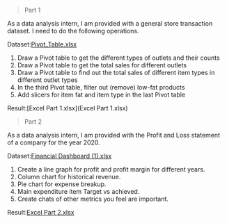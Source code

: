 > Part 1

As a data analysis intern, I am provided with a general store transaction dataset. I need to do the following operations.

Dataset:[Pivot_Table.xlsx](https://github.com/anandmak/ML101/files/9144501/Pivot_Table.xlsx)

1. Draw a Pivot table to get the different types of outlets and their counts
2. Draw a Pivot table to get the total sales for different outlets
3. Draw a Pivot table to find out the total sales of different item types in different outlet types
4. In the third Pivot table, filter out (remove) low-fat products 
5. Add slicers for item fat and item type in the last Pivot table

Result:[Excel Part 1.xlsx](Excel Part 1.xlsx)

> Part 2

As a data analysis intern, I am provided with the Profit and Loss statement of a company for the year 2020.

Dataset:[Financial Dashboard (1).xlsx](https://github.com/anandmak/ML101/files/9144509/Financial.Dashboard.1.xlsx)

1. Create a line graph for profit and profit margin for different years.
2. Column chart for historical revenue.
3. Pie chart for expense breakup.
4. Main expenditure item Target vs achieved.
5. Create chats of other metrics you feel are important.

Result:[Excel Part 2.xlsx](https://github.com/anandmak/ML101/files/9144513/Excel.Part.2.xlsx)
